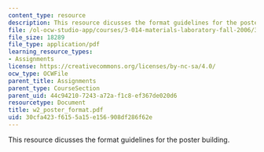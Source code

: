 ```yaml
---
content_type: resource
description: This resource dicusses the format guidelines for the poster building.
file: /ol-ocw-studio-app/courses/3-014-materials-laboratory-fall-2006/30cfa423f6155a15e156908df286f62e_w2_poster_format.pdf
file_size: 18289
file_type: application/pdf
learning_resource_types:
- Assignments
license: https://creativecommons.org/licenses/by-nc-sa/4.0/
ocw_type: OCWFile
parent_title: Assignments
parent_type: CourseSection
parent_uid: 44c94210-7243-a72a-f1c8-ef367de020d6
resourcetype: Document
title: w2_poster_format.pdf
uid: 30cfa423-f615-5a15-e156-908df286f62e
---
```

This resource dicusses the format guidelines for the poster building.